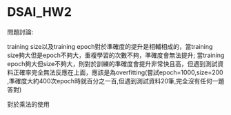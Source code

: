 # DSAI_HW2
問題討論:

training size以及training epoch對於準確度的提升是相輔相成的，當training size夠大但是epoch不夠大，重複學習的次數不夠，準確度會無法提升;
當training epoch夠大但size不夠大，則對於訓練的準確度會提升非常快且高，但遇到測試資料正確率完全無法反應在上面，應該是為overfitting(嘗試epoch=1000,size=200
,準確度大約400次epoch時就百分之一百,但遇到測試資料20筆,完全沒有任何一題答對)

對於乘法的使用
